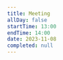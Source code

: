 ```yaml
---
title: Meeting
allDay: false
startTime: 13:00
endTime: 14:00
date: 2023-11-08
completed: null
---
```

